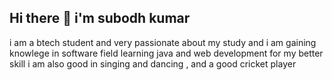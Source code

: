 ## Hi there 👋 i'm subodh kumar

i am a btech student  and very passionate about my study
and i am gaining knowlege in software field 
learning java and web development for my better skill 
i am also good in singing and dancing ,
and a good cricket player
